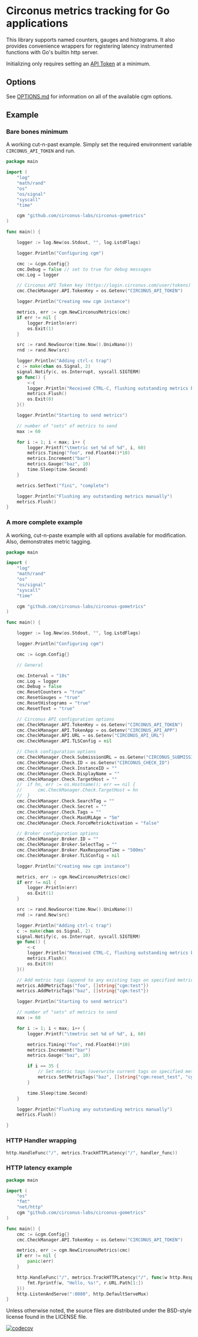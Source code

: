 # Circonus metrics tracking for Go applications

This library supports named counters, gauges and histograms. It also provides convenience wrappers for registering latency instrumented functions with Go's builtin http server.

Initializing only requires setting an [API Token](https://login.circonus.com/user/tokens) at a minimum.

## Options

See [OPTIONS.md](OPTIONS.md) for information on all of the available cgm options.

## Example

### Bare bones minimum

A working cut-n-past example. Simply set the required environment variable `CIRCONUS_API_TOKEN` and run.

```go
package main

import (
    "log"
    "math/rand"
    "os"
    "os/signal"
    "syscall"
    "time"

    cgm "github.com/circonus-labs/circonus-gometrics"
)

func main() {

    logger := log.New(os.Stdout, "", log.LstdFlags)

    logger.Println("Configuring cgm")

    cmc := &cgm.Config{}
    cmc.Debug = false // set to true for debug messages
    cmc.Log = logger

    // Circonus API Token key (https://login.circonus.com/user/tokens)
    cmc.CheckManager.API.TokenKey = os.Getenv("CIRCONUS_API_TOKEN")

    logger.Println("Creating new cgm instance")

    metrics, err := cgm.NewCirconusMetrics(cmc)
    if err != nil {
        logger.Println(err)
        os.Exit(1)
    }

    src := rand.NewSource(time.Now().UnixNano())
    rnd := rand.New(src)

    logger.Println("Adding ctrl-c trap")
    c := make(chan os.Signal, 2)
    signal.Notify(c, os.Interrupt, syscall.SIGTERM)
    go func() {
        <-c
        logger.Println("Received CTRL-C, flushing outstanding metrics before exit")
        metrics.Flush()
        os.Exit(0)
    }()

    logger.Println("Starting to send metrics")

    // number of "sets" of metrics to send
    max := 60

    for i := 1; i < max; i++ {
        logger.Printf("\tmetric set %d of %d", i, 60)
        metrics.Timing("foo", rnd.Float64()*10)
        metrics.Increment("bar")
        metrics.Gauge("baz", 10)
        time.Sleep(time.Second)
    }

    metrics.SetText("fini", "complete")

    logger.Println("Flushing any outstanding metrics manually")
    metrics.Flush()
}
```

### A more complete example

A working, cut-n-paste example with all options available for modification. Also, demonstrates metric tagging.

```go
package main

import (
    "log"
    "math/rand"
    "os"
    "os/signal"
    "syscall"
    "time"

    cgm "github.com/circonus-labs/circonus-gometrics"
)

func main() {

    logger := log.New(os.Stdout, "", log.LstdFlags)

    logger.Println("Configuring cgm")

    cmc := &cgm.Config{}

    // General

    cmc.Interval = "10s"
    cmc.Log = logger
    cmc.Debug = false
    cmc.ResetCounters = "true"
    cmc.ResetGauges = "true"
    cmc.ResetHistograms = "true"
    cmc.ResetText = "true"

    // Circonus API configuration options
    cmc.CheckManager.API.TokenKey = os.Getenv("CIRCONUS_API_TOKEN")
    cmc.CheckManager.API.TokenApp = os.Getenv("CIRCONUS_API_APP")
    cmc.CheckManager.API.URL = os.Getenv("CIRCONUS_API_URL")
    cmc.CheckManager.API.TLSConfig = nil

    // Check configuration options
    cmc.CheckManager.Check.SubmissionURL = os.Getenv("CIRCONUS_SUBMISSION_URL")
    cmc.CheckManager.Check.ID = os.Getenv("CIRCONUS_CHECK_ID")
    cmc.CheckManager.Check.InstanceID = ""
    cmc.CheckManager.Check.DisplayName = ""
    cmc.CheckManager.Check.TargetHost = ""
    //  if hn, err := os.Hostname(); err == nil {
    //      cmc.CheckManager.Check.TargetHost = hn
    //  }
    cmc.CheckManager.Check.SearchTag = ""
    cmc.CheckManager.Check.Secret = ""
    cmc.CheckManager.Check.Tags = ""
    cmc.CheckManager.Check.MaxURLAge = "5m"
    cmc.CheckManager.Check.ForceMetricActivation = "false"

    // Broker configuration options
    cmc.CheckManager.Broker.ID = ""
    cmc.CheckManager.Broker.SelectTag = ""
    cmc.CheckManager.Broker.MaxResponseTime = "500ms"
    cmc.CheckManager.Broker.TLSConfig = nil

    logger.Println("Creating new cgm instance")

    metrics, err := cgm.NewCirconusMetrics(cmc)
    if err != nil {
        logger.Println(err)
        os.Exit(1)
    }

    src := rand.NewSource(time.Now().UnixNano())
    rnd := rand.New(src)

    logger.Println("Adding ctrl-c trap")
    c := make(chan os.Signal, 2)
    signal.Notify(c, os.Interrupt, syscall.SIGTERM)
    go func() {
        <-c
        logger.Println("Received CTRL-C, flushing outstanding metrics before exit")
        metrics.Flush()
        os.Exit(0)
    }()

    // Add metric tags (append to any existing tags on specified metric)
    metrics.AddMetricTags("foo", []string{"cgm:test"})
    metrics.AddMetricTags("baz", []string{"cgm:test"})

    logger.Println("Starting to send metrics")

    // number of "sets" of metrics to send
    max := 60

    for i := 1; i < max; i++ {
        logger.Printf("\tmetric set %d of %d", i, 60)

        metrics.Timing("foo", rnd.Float64()*10)
        metrics.Increment("bar")
        metrics.Gauge("baz", 10)

        if i == 35 {
            // Set metric tags (overwrite current tags on specified metric)
            metrics.SetMetricTags("baz", []string{"cgm:reset_test", "cgm:test2"})
        }

        time.Sleep(time.Second)
    }

    logger.Println("Flushing any outstanding metrics manually")
    metrics.Flush()

}
```

### HTTP Handler wrapping

```go
http.HandleFunc("/", metrics.TrackHTTPLatency("/", handler_func))
```

### HTTP latency example

```go
package main

import (
    "os"
    "fmt"
    "net/http"
    cgm "github.com/circonus-labs/circonus-gometrics"
)

func main() {
    cmc := &cgm.Config{}
    cmc.CheckManager.API.TokenKey = os.Getenv("CIRCONUS_API_TOKEN")

    metrics, err := cgm.NewCirconusMetrics(cmc)
    if err != nil {
        panic(err)
    }

    http.HandleFunc("/", metrics.TrackHTTPLatency("/", func(w http.ResponseWriter, r *http.Request) {
        fmt.Fprintf(w, "Hello, %s!", r.URL.Path[1:])
    }))
    http.ListenAndServe(":8080", http.DefaultServeMux)
}

```

Unless otherwise noted, the source files are distributed under the BSD-style license found in the LICENSE file.

[![codecov](https://codecov.io/gh/maier/circonus-gometrics/branch/master/graph/badge.svg)](https://codecov.io/gh/maier/circonus-gometrics)
